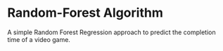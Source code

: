 # Random-Forest Algorithm

A simple Random Forest Regression approach to predict the completion time of a video game.
